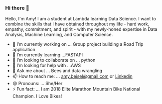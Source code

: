 ### Hi there  👋



Hello, I'm Amy!  I am a student at Lambda learning Data Science.  I want to combine the skills that I have obtained throughout my life - hard work, empathy, commitment, and spirit - with my newly-honed expertise in Data Analysis, Machine Learning, and Computer Science.

- 🔭 I’m currently working on ... Group project building a Road Trip application
- 🌱 I’m currently learning ...FASTAPI
- 👯 I’m looking to collaborate on ... python 
- 🤔 I’m looking for help with ...AWS
- 💬 Ask me about ... Bees and data wrangling
- 📫 How to reach me: ... amy.beisel@gmail.com or [Linkedin](https://www.linkedin.com/in/amy-beisel-685751148/)
- 😄 Pronouns: ... She/Her
- ⚡ Fun fact: ... I am 2018 Elite Marathon Mountain Bike National Champion. I Love Bikes! 

